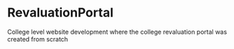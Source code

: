 # RevaluationPortal
College level website development where the college revaluation portal was created from scratch
